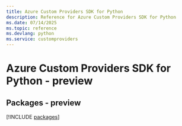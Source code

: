 ```yaml
---
title: Azure Custom Providers SDK for Python
description: Reference for Azure Custom Providers SDK for Python
ms.date: 07/14/2025
ms.topic: reference
ms.devlang: python
ms.service: customproviders
---
```

# Azure Custom Providers SDK for Python - preview
## Packages - preview
[!INCLUDE [packages](custom-providers-index.md)]